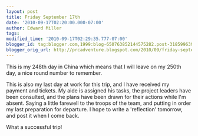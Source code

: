 ```yaml
---
layout: post
title: Friday September 17th
date: '2010-09-17T02:20:00.000-07:00'
author: Edward Miller
tags: 
modified_time: '2010-09-17T02:29:35.777-07:00'
blogger_id: tag:blogger.com,1999:blog-650763852144575282.post-3185996393375999829
blogger_orig_url: http://prcadventure.blogspot.com/2010/09/friday-september-17th.html
---
```


This is my 248th day in China which means that I will leave on my 250th day, a nice round number to remember.

This is also my last day at work for this trip, and I have received my payment and tickets. My aide is assigned his tasks, the project leaders have been consulted, and the plans have been drawn for their actions while I'm absent. Saying a little farewell to the troops of the team, and putting in order my last preparation for departure. I hope to write a 'reflection' tomorrow, and post it when I come back.

What a successful trip!
